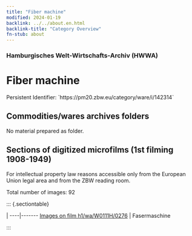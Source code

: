 ```yaml
---
title: "Fiber machine"
modified: 2024-01-19
backlink: ../../about.en.html
backlink-title: "Category Overview"
fn-stub: about
---
```


### Hamburgisches Welt-Wirtschafts-Archiv (HWWA)

# Fiber machine

<div class="hint">Persistent Identifier: `https://pm20.zbw.eu/category/ware/i/142314`</div>







## Commodities/wares archives folders





No material prepared as folder.



<a id="filmsections" />

## Sections of digitized microfilms (1st filming 1908-1949)

<p>For intellectual property law reasons accessible only from the European Union legal area and from the ZBW reading room.</p>



<p>Total number of images: 92</p>




::: {.sectiontable}

 | 
----|-------
<a class="btn" href="https://pm20.zbw.eu/film/h1/wa/W0111H/0276" rel="nofollow">Images on film h1/wa/W0111H/0276</a> | Fasermaschine


:::
















